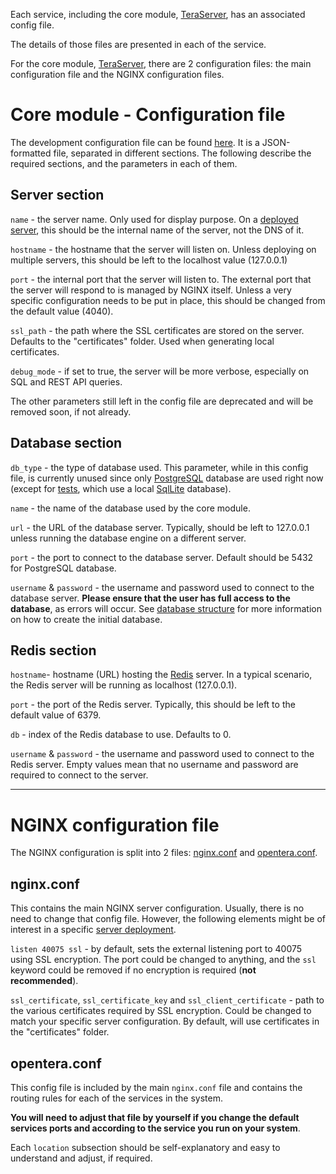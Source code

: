 Each service, including the core module, [TeraServer](TeraServer-Service), has an associated config file.

The details of those files are presented in each of the service. 

For the core module, [TeraServer](TeraServer-Service), there are 2 configuration files: the main configuration file and the NGINX configuration files.

# Core module - Configuration file 
The development configuration file can be found [here](https://github.com/introlab/opentera/blob/main/teraserver/python/config/TeraServerConfig.ini). It is a JSON-formatted file, separated in different sections. The following describe the required sections, and the parameters in each of them.

## Server section
`name` - the server name. Only used for display purpose. On a [deployed server](Deployment), this should be the internal name of the server, not the DNS of it.

`hostname` - the hostname that the server will listen on. Unless deploying on multiple servers, this should be left to the localhost value (127.0.0.1)

`port` - the internal port that the server will listen to. The external port that the server will respond to is managed by NGINX itself. Unless a very specific configuration needs to be put in place, this should be changed from the default value (4040).

`ssl_path` - the path where the SSL certificates are stored on the server. Defaults to the "certificates" folder. Used when generating local certificates.

`debug_mode` - if set to true, the server will be more verbose, especially on SQL and REST API queries.

The other parameters still left in the config file are deprecated and will be removed soon, if not already.

## Database section
`db_type` - the type of database used. This parameter, while in this config file, is currently unused since only [PostgreSQL](https://www.postgresql.org/) database are used right now (except for [tests](Running-tests), which use a local [SqlLite](https://www.sqlite.org) database).

`name` - the name of the database used by the core module.

`url` - the URL of the database server. Typically, should be left to 127.0.0.1 unless running the database engine on a different server.

`port` - the port to connect to the database server. Default should be 5432 for PostgreSQL database.

`username` & `password` - the username and password used to connect to the database server. **Please ensure that the user has full access to the database**, as errors will occur. See [database structure](Database-Structure) for more information on how to create the initial database.

## Redis section
`hostname`- hostname (URL) hosting the [Redis](https://redis.io/) server. In a typical scenario, the Redis server will be running as localhost (127.0.0.1).

`port` - the port of the Redis server. Typically, this should be left to the default value of 6379.

`db` - index of the Redis database to use. Defaults to 0.

`username` & `password` - the username and password used to connect to the Redis server. Empty values mean that no username and password are required to connect to the server.

***

# NGINX configuration file

The NGINX configuration is split into 2 files: [nginx.conf](https://github.com/introlab/opentera/blob/main/teraserver/python/config/nginx.conf) and [opentera.conf](https://github.com/introlab/opentera/blob/main/teraserver/python/config/opentera.conf).

## nginx.conf
This contains the main NGINX server configuration. Usually, there is no need to change that config file. However, the following elements might be of interest in a specific [server deployment](Deployment).

`listen 40075 ssl` - by default, sets the external listening port to 40075 using SSL encryption. The port could be changed to anything, and the `ssl` keyword could be removed if no encryption is required (**not recommended**).

`ssl_certificate`, `ssl_certificate_key` and `ssl_client_certificate` - path to the various certificates required by SSL encryption. Could be changed to match your specific server configuration. By default, will use certificates in the "certificates" folder.

## opentera.conf
This config file is included by the main `nginx.conf` file and contains the routing rules for each of the services in the system.

**You will need to adjust that file by yourself if you change the default services ports and according to the service you run on your system**.

Each `location` subsection should be self-explanatory and easy to understand and adjust, if required.
